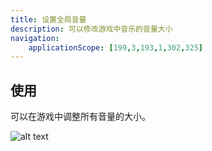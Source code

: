 ```yaml
---
title: 设置全局音量
description: 可以修改游戏中音乐的音量大小
navigation:
    applicationScope: [199,3,193,1,302,325]
---
```


## 使用

可以在游戏中调整所有音量的大小。

![alt text](https://cdn.gcw.wiki/gcw/image/zh_hans/commands/system/setvolumes/image.png)
